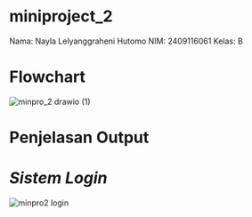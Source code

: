 # miniproject_2
Nama: Nayla Lelyanggraheni Hutomo
NIM: 2409116061
Kelas: B

# Flowchart


![minpro_2 drawio (1)](https://github.com/user-attachments/assets/43872941-cff6-46ad-9a2d-bad990c9d742)

# Penjelasan Output

# *Sistem Login*

![minpro2 login](https://github.com/user-attachments/assets/28593e16-faec-424b-b304-b8838378b594)




